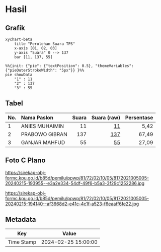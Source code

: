 # Hasil

## Grafik

```mermaid
xychart-beta
    title "Perolehan Suara TPS"
    x-axis [01, 02, 03]
    y-axis "Suara" 0 --> 137
    bar [11, 137, 55]
```

```mermaid
%%{init: {"pie": {"textPosition": 0.5}, "themeVariables": {"pieOuterStrokeWidth": "5px"}} }%%
pie showData
    "1" : 11
    "2" : 137
    "3" : 55
```

## Tabel

| No. | Nama Paslon    | Suara | Suara (raw) | Persentase |
|:--- |:-------------- | -----:| -----------:| ----------:|
| 1   | ANIES MUHAIMIN | 11    | [11][p-1]   | 5,42       |
| 2   | PRABOWO GIBRAN | 137   | [137][p-2]  | 67,49      |
| 3   | GANJAR MAHFUD  | 55    | [55][p-3]   | 27,09      |


[p-1]: https://github.com/gigit-pemilu/pemilu-2024-81-maluku/blob/main/pilpres/hitung-suara/sub/81-maluku/sub/72-kota-tual/sub/02-pulau-dullah-selatan/sub/1005-lodar-el/sub/005-tps/sub/paslon-1.txt
[p-2]: https://github.com/gigit-pemilu/pemilu-2024-81-maluku/blob/main/pilpres/hitung-suara/sub/81-maluku/sub/72-kota-tual/sub/02-pulau-dullah-selatan/sub/1005-lodar-el/sub/005-tps/sub/paslon-2.txt
[p-3]: https://github.com/gigit-pemilu/pemilu-2024-81-maluku/blob/main/pilpres/hitung-suara/sub/81-maluku/sub/72-kota-tual/sub/02-pulau-dullah-selatan/sub/1005-lodar-el/sub/005-tps/sub/paslon-3.txt

## Foto C Plano

https://sirekap-obj-formc.kpu.go.id/b85d/pemilu/ppwp/81/72/02/10/05/8172021005005-20240215-193955--e3a2e334-54df-49f6-b5a3-3f29c1252286.jpg

https://sirekap-obj-formc.kpu.go.id/b85d/pemilu/ppwp/81/72/02/10/05/8172021005005-20240215-194140--af3668d2-e41c-4c1f-a523-f6eaaff6fe22.jpg


## Metadata

| Key        | Value               |
| ---------- | ------------------- |
| Time Stamp | 2024-02-25 15:00:00 |



